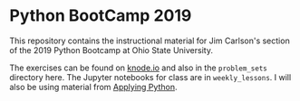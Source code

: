 # Python BootCamp 2019

This repository contains the instructional material
for Jim Carlson's section of the 2019 Python Bootcamp
at Ohio State University.

The exercises can be found on [knode.io](https://knode.io/1231)
and also in the `problem_sets` directory here.  The Jupyter
notebooks for class are in `weekly_lessons`.  I will also
be using material from [Applying Python](https://knode.io/113).
